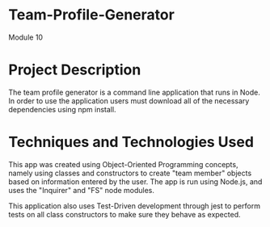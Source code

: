 # Team-Profile-Generator

Module 10

# Project Description

The team profile generator is a command line application that runs in Node. In order to use the application users must download all of the necessary dependencies using npm install.

# Techniques and Technologies Used

This app was created using Object-Oriented Programming concepts, namely using classes and constructors to create "team member" objects based on information entered by the user. The app is run using Node.js, and uses the "Inquirer" and "FS" node modules.

This application also uses Test-Driven development through jest to perform tests on all class constructors to make sure they behave as expected.
